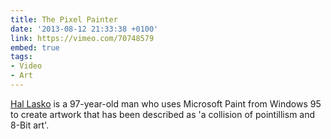 ```yaml
---
title: The Pixel Painter
date: '2013-08-12 21:33:38 +0100'
link: https://vimeo.com/70748579
embed: true
tags:
- Video
- Art
---
```

[Hal Lasko][1] is a 97-year-old man who uses Microsoft Paint from Windows 95 to create artwork that has been described as 'a collision of pointillism and 8-Bit art'.

[1]: http://hallasko.com/
